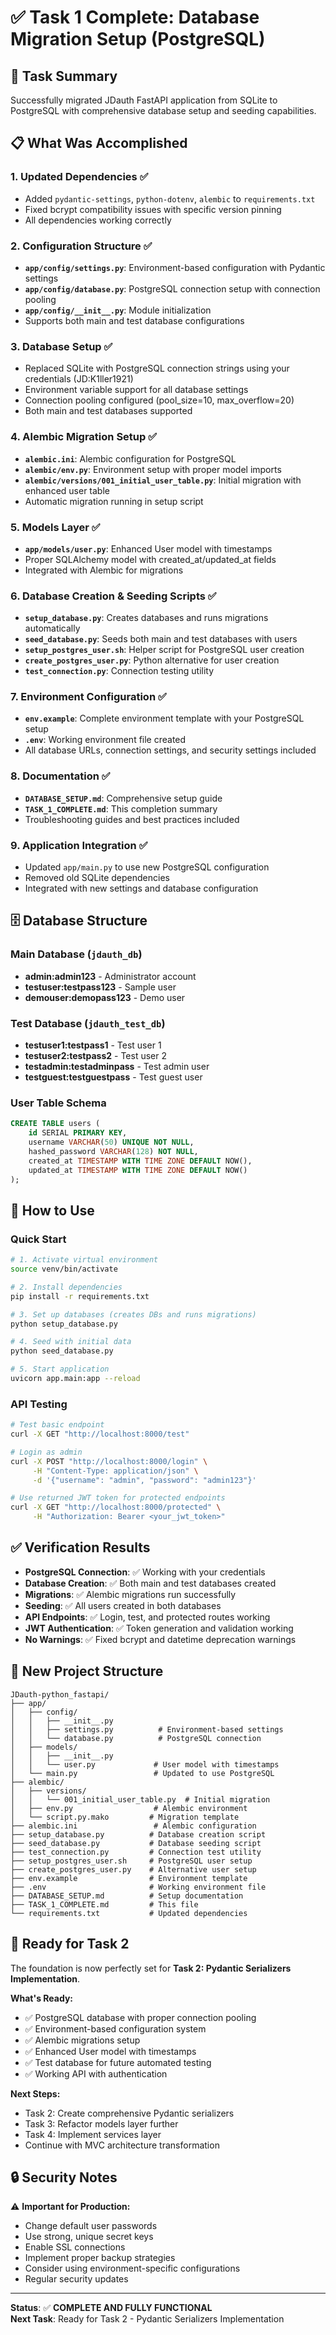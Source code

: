 # ✅ Task 1 Complete: Database Migration Setup (PostgreSQL)

## 🎯 **Task Summary**
Successfully migrated JDauth FastAPI application from SQLite to PostgreSQL with comprehensive database setup and seeding capabilities.

## 📋 **What Was Accomplished**

### **1. Updated Dependencies** ✅
- Added `pydantic-settings`, `python-dotenv`, `alembic` to `requirements.txt`
- Fixed bcrypt compatibility issues with specific version pinning
- All dependencies working correctly

### **2. Configuration Structure** ✅
- **`app/config/settings.py`**: Environment-based configuration with Pydantic settings
- **`app/config/database.py`**: PostgreSQL connection setup with connection pooling
- **`app/config/__init__.py`**: Module initialization
- Supports both main and test database configurations

### **3. Database Setup** ✅
- Replaced SQLite with PostgreSQL connection strings using your credentials (JD:K1ller1921)
- Environment variable support for all database settings
- Connection pooling configured (pool_size=10, max_overflow=20)
- Both main and test databases supported

### **4. Alembic Migration Setup** ✅
- **`alembic.ini`**: Alembic configuration for PostgreSQL
- **`alembic/env.py`**: Environment setup with proper model imports
- **`alembic/versions/001_initial_user_table.py`**: Initial migration with enhanced user table
- Automatic migration running in setup script

### **5. Models Layer** ✅
- **`app/models/user.py`**: Enhanced User model with timestamps
- Proper SQLAlchemy model with created_at/updated_at fields
- Integrated with Alembic for migrations

### **6. Database Creation & Seeding Scripts** ✅
- **`setup_database.py`**: Creates databases and runs migrations automatically
- **`seed_database.py`**: Seeds both main and test databases with users
- **`setup_postgres_user.sh`**: Helper script for PostgreSQL user creation
- **`create_postgres_user.py`**: Python alternative for user creation
- **`test_connection.py`**: Connection testing utility

### **7. Environment Configuration** ✅
- **`env.example`**: Complete environment template with your PostgreSQL setup
- **`.env`**: Working environment file created
- All database URLs, connection settings, and security settings included

### **8. Documentation** ✅
- **`DATABASE_SETUP.md`**: Comprehensive setup guide
- **`TASK_1_COMPLETE.md`**: This completion summary
- Troubleshooting guides and best practices included

### **9. Application Integration** ✅
- Updated `app/main.py` to use new PostgreSQL configuration
- Removed old SQLite dependencies
- Integrated with new settings and database configuration

## 🗄️ **Database Structure**

### **Main Database (`jdauth_db`)**
- **admin:admin123** - Administrator account
- **testuser:testpass123** - Sample user  
- **demouser:demopass123** - Demo user

### **Test Database (`jdauth_test_db`)**
- **testuser1:testpass1** - Test user 1
- **testuser2:testpass2** - Test user 2  
- **testadmin:testadminpass** - Test admin user
- **testguest:testguestpass** - Test guest user

### **User Table Schema**
```sql
CREATE TABLE users (
    id SERIAL PRIMARY KEY,
    username VARCHAR(50) UNIQUE NOT NULL,
    hashed_password VARCHAR(128) NOT NULL,
    created_at TIMESTAMP WITH TIME ZONE DEFAULT NOW(),
    updated_at TIMESTAMP WITH TIME ZONE DEFAULT NOW()
);
```

## 🚀 **How to Use**

### **Quick Start**
```bash
# 1. Activate virtual environment
source venv/bin/activate

# 2. Install dependencies
pip install -r requirements.txt

# 3. Set up databases (creates DBs and runs migrations)
python setup_database.py

# 4. Seed with initial data
python seed_database.py

# 5. Start application
uvicorn app.main:app --reload
```

### **API Testing**
```bash
# Test basic endpoint
curl -X GET "http://localhost:8000/test"

# Login as admin
curl -X POST "http://localhost:8000/login" \
     -H "Content-Type: application/json" \
     -d '{"username": "admin", "password": "admin123"}'

# Use returned JWT token for protected endpoints
curl -X GET "http://localhost:8000/protected" \
     -H "Authorization: Bearer <your_jwt_token>"
```

## ✅ **Verification Results**

- **PostgreSQL Connection**: ✅ Working with your credentials
- **Database Creation**: ✅ Both main and test databases created
- **Migrations**: ✅ Alembic migrations run successfully  
- **Seeding**: ✅ All users created in both databases
- **API Endpoints**: ✅ Login, test, and protected routes working
- **JWT Authentication**: ✅ Token generation and validation working
- **No Warnings**: ✅ Fixed bcrypt and datetime deprecation warnings

## 📁 **New Project Structure**

```
JDauth-python_fastapi/
├── app/
│   ├── config/
│   │   ├── __init__.py
│   │   ├── settings.py          # Environment-based settings
│   │   └── database.py          # PostgreSQL connection
│   ├── models/
│   │   ├── __init__.py
│   │   └── user.py             # User model with timestamps
│   └── main.py                 # Updated to use PostgreSQL
├── alembic/
│   ├── versions/
│   │   └── 001_initial_user_table.py  # Initial migration
│   ├── env.py                  # Alembic environment
│   └── script.py.mako         # Migration template
├── alembic.ini                 # Alembic configuration
├── setup_database.py          # Database creation script
├── seed_database.py           # Database seeding script
├── test_connection.py         # Connection test utility
├── setup_postgres_user.sh     # PostgreSQL user setup
├── create_postgres_user.py    # Alternative user setup
├── env.example                # Environment template
├── .env                       # Working environment file
├── DATABASE_SETUP.md          # Setup documentation
├── TASK_1_COMPLETE.md         # This file
└── requirements.txt           # Updated dependencies
```

## 🎯 **Ready for Task 2**

The foundation is now perfectly set for **Task 2: Pydantic Serializers Implementation**. 

**What's Ready:**
- ✅ PostgreSQL database with proper connection pooling
- ✅ Environment-based configuration system
- ✅ Alembic migrations setup
- ✅ Enhanced User model with timestamps  
- ✅ Test database for future automated testing
- ✅ Working API with authentication

**Next Steps:**
- Task 2: Create comprehensive Pydantic serializers
- Task 3: Refactor models layer further
- Task 4: Implement services layer
- Continue with MVC architecture transformation

## 🔒 **Security Notes**

⚠️ **Important for Production:**
- Change default user passwords
- Use strong, unique secret keys  
- Enable SSL connections
- Implement proper backup strategies
- Consider using environment-specific configurations
- Regular security updates

---

**Status**: ✅ **COMPLETE AND FULLY FUNCTIONAL**  
**Next Task**: Ready for Task 2 - Pydantic Serializers Implementation
